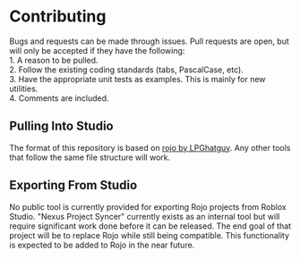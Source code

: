 # Contributing
Bugs and requests can be made through issues. Pull requests are
open, but will only be accepted if they have the following:
<br>1. A reason to be pulled.
<br>2. Follow the existing coding standards (tabs, PascalCase, etc).
<br>3. Have the appropriate unit tests as examples. This is mainly for new utilities.
<br>4. Comments are included.

## Pulling Into Studio
The format of this repository is based on [rojo by LPGhatguy](https://github.com/LPGhatguy/rojo).
Any other tools that follow the same file structure will work.

## Exporting From Studio
No public tool is currently provided for exporting Rojo
projects from Roblox Studio. "Nexus Project Syncer" currently
exists as an internal tool but will require significant work
done before it can be released. The end goal of that project
will be to replace Rojo while still being compatible. This
functionality is expected to be added to Rojo in the near
future.